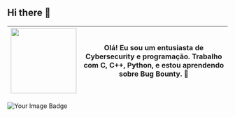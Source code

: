 ## Hi there 👋
| <img src="https://i.pinimg.com/736x/7e/89/b0/7e89b05c96b39a784ce245f9ffa68686.jpg" width="150"> | **Olá! Eu sou um entusiasta de Cybersecurity e programação. Trabalho com C, C++, Python, e estou aprendendo sobre Bug Bounty. 🚀** |
|---|---|



<img src="https://tryhackme-badges.s3.amazonaws.com/fitgirl.png" alt="Your Image Badge" />


